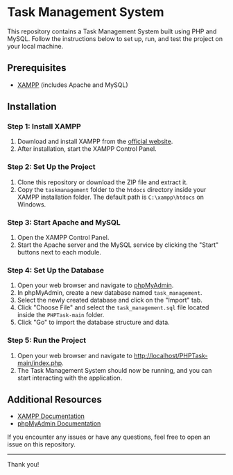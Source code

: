 # Task Management System

This repository contains a Task Management System built using PHP and MySQL. Follow the instructions below to set up, run, and test the project on your local machine.

## Prerequisites

- [XAMPP](https://www.apachefriends.org/index.html) (includes Apache and MySQL)

## Installation

### Step 1: Install XAMPP

1. Download and install XAMPP from the [official website](https://www.apachefriends.org/index.html).
2. After installation, start the XAMPP Control Panel.

### Step 2: Set Up the Project

1. Clone this repository or download the ZIP file and extract it.
2. Copy the `taskmanagement` folder to the `htdocs` directory inside your XAMPP installation folder. The default path is `C:\xampp\htdocs` on Windows.

### Step 3: Start Apache and MySQL

1. Open the XAMPP Control Panel.
2. Start the Apache server and the MySQL service by clicking the "Start" buttons next to each module.

### Step 4: Set Up the Database

1. Open your web browser and navigate to [phpMyAdmin](http://localhost/phpmyadmin/).
2. In phpMyAdmin, create a new database named `task_management`.
3. Select the newly created database and click on the "Import" tab.
4. Click "Choose File" and select the `task_management.sql` file located inside the `PHPTask-main` folder.
5. Click "Go" to import the database structure and data.

### Step 5: Run the Project

1. Open your web browser and navigate to [http://localhost/PHPTask-main/index.php](http://localhost/PHPTask-main/index.php).
2. The Task Management System should now be running, and you can start interacting with the application.


## Additional Resources

- [XAMPP Documentation](https://www.apachefriends.org/faq.html)
- [phpMyAdmin Documentation](https://docs.phpmyadmin.net/)

If you encounter any issues or have any questions, feel free to open an issue on this repository.

---

Thank you!
